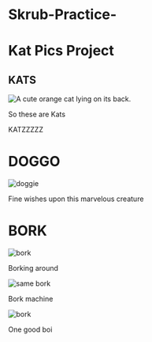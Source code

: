 # Skrub-Practice-
<h1>Kat Pics Project</h1>
<h2>KATS</h2>
<img src="https://bit.ly/fcc-relaxing-cat" alt="A cute orange cat lying on its back.">
<p>So these are Kats</p>
<p>KATZZZZZ</p>
<h1>DOGGO</h1>
<img src="http://cdn.akc.org/content/article-body-image/shiba_inu_cute_puppies.jpg" alt="doggie">
<p>Fine wishes upon this marvelous creature</p>
<h1>BORK</h1>
<img src="https://media.mnn.com/assets/images/2018/02/swedish_vallhund_on_table.jpg.653x0_q80_crop-smart.jpg" alt="bork">
<p>Borking around</p>
<img src="https://media.mnn.com/assets/images/2018/02/swedish_vallhund_headshot.jpg.838x0_q80.jpg" alt="same bork">
<p>Bork machine </p>
<img src="https://media.mnn.com/assets/images/2018/02/swedish_vallhund_profile.jpg.838x0_q80.jpg" alt="bork">
<p>One good boi</p>

